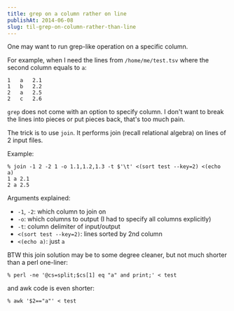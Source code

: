 ```yaml
---
title: grep on a column rather on line
publishAt: 2014-06-08
slug: til-grep-on-column-rather-than-line
---
```


One may want to run grep-like operation on a specific column.

For example, when I need the lines from `/home/me/test.tsv` where the second column equals to `a`:

    1	a	2.1
    1	b	2.2
    2	a	2.5
    2	c	2.6

`grep` does not come with an option to specify column.
I don't want to break the lines into pieces or put pieces back, that's too much pain.

The trick is to use `join`. It performs join (recall relational algebra) on lines of 2 input files.

Example:

    % join -1 2 -2 1 -o 1.1,1.2,1.3 -t $'\t' <(sort test --key=2) <(echo a)
    1 a 2.1
    2 a 2.5

Arguments explained:

- `-1`, `-2`: which column to join on
- `-o`: which columns to output (I had to specify all columns explicitly)
- `-t`: column delimiter of input/output
- `<(sort test --key=2)`: lines sorted by 2nd column
- `<(echo a)`: just `a`

BTW this join solution may be to some degree cleaner, but not much shorter than a perl one-liner:

    % perl -ne '@cs=split;$cs[1] eq "a" and print;' < test

and awk code is even shorter:

    % awk '$2=="a"' < test
